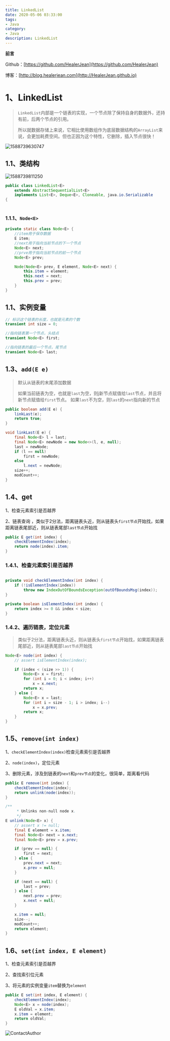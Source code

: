 ```yaml
---
title: LinkedList
date: 2020-05-06 03:33:00
tags: 
- Java
category: 
- Java
description: LinkedList
---
```


**前言**     

 Github：[https://github.com/HealerJean](https://github.com/HealerJean)         

 博客：[http://blog.healerjean.com](http://HealerJean.github.io)          





# 1、LinkedList

> `LinkedList`内部是一个链表的实现，一个节点除了保持自身的数据外，还持有前，后两个节点的引用。    
>
> 所以就数据存储上来说，它相比使用数组作为底层数据结构的`ArrayList`来说，会更加耗费空间。但也正因为这个特性，它删除，插入节点很快！



![1588739630747](https://raw.githubusercontent.com/HealerJean/HealerJean.github.io/master/blogImages/1588739630747.png)





## 1.1、类结构 

![1588739811250](https://raw.githubusercontent.com/HealerJean/HealerJean.github.io/master/blogImages/1588739811250.png)



```java
public class LinkedList<E>
    extends AbstractSequentialList<E>
    implements List<E>, Deque<E>, Cloneable, java.io.Serializable
{



```



### 1.1.1、`Node<E>`

```java
private static class Node<E> {
    //item用于保存数据
    E item;
    //next用于指向当前节点的下一个节点
    Node<E> next;
    //prve用于指向当前节点的前一个节点
    Node<E> prev;

    Node(Node<E> prev, E element, Node<E> next) {
        this.item = element;
        this.next = next;
        this.prev = prev;
    }
}

```



## 1.1、实例变量 

```java
// 标识这个链表的长度，也就是元素的个数
transient int size = 0;

//指向链表第一个节点，头结点
transient Node<E> first;

//指向链表的最后一个节点，尾节点
transient Node<E> last;
```





## 1.3、`add(E e) `

> 默认从链表的末尾添加数据      
>
> 如果当前链表为空，也就是`last`为空，则j新节点赋值给`last`节点，并且将新节点赋值给`first`节点。    如果`last`不为空，则`last`的`next`指向新的节点





```java
public boolean add(E e) {
    linkLast(e);
    return true;
}
```



```java
void linkLast(E e) {
    final Node<E> l = last;
    final Node<E> newNode = new Node<>(l, e, null);
    last = newNode;
    if (l == null)
        first = newNode;
    else
        l.next = newNode;
    size++;
    modCount++;
}
```



## 1.4、get 

1、检查元素索引是否越界        

2、链表查询  ，类似于2分法，距离链表头近，则从链表头`first节点`开始找，如果距离链表尾部近，则从链表尾部`last节点`开始找       



```java
public E get(int index) {
    checkElementIndex(index);
    return node(index).item;
}
```



### 1.4.1、检查元素索引是否越界

```java

private void checkElementIndex(int index) {
    if (!isElementIndex(index))
        throw new IndexOutOfBoundsException(outOfBoundsMsg(index));
}

private boolean isElementIndex(int index) {
    return index >= 0 && index < size;
}
```

### 1.4.2、遍历链表，定位元素

> 类似于2分法，距离链表头近，则从链表头`first节点`开始找，如果距离链表尾部近，则从链表尾部`last节点`开始找   

```java
Node<E> node(int index) {
    // assert isElementIndex(index);

    if (index < (size >> 1)) {
        Node<E> x = first;
        for (int i = 0; i < index; i++)
            x = x.next;
        return x;
    } else {
        Node<E> x = last;
        for (int i = size - 1; i > index; i--)
            x = x.prev;
        return x;
    }
}
```



## 1.5、`remove(int index)`

1、`checkElementIndex(index)`检查元素索引是否越界    

2、`node(index)`，定位元素   

3、删除元素，涉及到链表的`next`和`prev节点`的变化，很简单，距离看代码

```java
public E remove(int index) {
    checkElementIndex(index);
    return unlink(node(index));
}
```



```java
/**
     * Unlinks non-null node x.
     */
E unlink(Node<E> x) {
    // assert x != null;
    final E element = x.item;
    final Node<E> next = x.next;
    final Node<E> prev = x.prev;

    if (prev == null) {
        first = next;
    } else {
        prev.next = next;
        x.prev = null;
    }

    if (next == null) {
        last = prev;
    } else {
        next.prev = prev;
        x.next = null;
    }

    x.item = null;
    size--;
    modCount++;
    return element;
}
```





## 1.6、`set(int index, E element)`

1、检查元素索引是否越界   

2、查找索引位元素    

3、将元素的实例变量`item`替换为`element`

```java
public E set(int index, E element) {
    checkElementIndex(index);
    Node<E> x = node(index);
    E oldVal = x.item;
    x.item = element;
    return oldVal;
}
```















![ContactAuthor](https://raw.githubusercontent.com/HealerJean/HealerJean.github.io/master/assets/img/artical_bottom.jpg)





<link rel="stylesheet" href="https://unpkg.com/gitalk/dist/gitalk.css">

<script src="https://unpkg.com/gitalk@latest/dist/gitalk.min.js"></script> 
<div id="gitalk-container"></div>    
 <script type="text/javascript">
    var gitalk = new Gitalk({
		clientID: `1d164cd85549874d0e3a`,
		clientSecret: `527c3d223d1e6608953e835b547061037d140355`,
		repo: `HealerJean.github.io`,
		owner: 'HealerJean',
		admin: ['HealerJean'],
		id: 'AAAAAAAAAAAAAAA',
    });
    gitalk.render('gitalk-container');
</script> 
